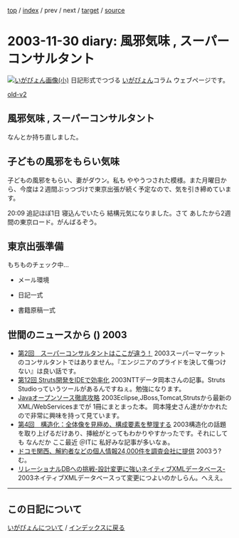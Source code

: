 [top](https://igapyon.github.io/diary/) 
 / [index](https://igapyon.github.io/diary/2003/index.html) 
 / prev 
 / next 
 / [target](https://igapyon.github.io/diary/2003/ig031130.html) 
 / [source](https://github.com/igapyon/diary/blob/gh-pages/2003/ig031130.html.src.md) 

2003-11-30 diary: 風邪気味 , スーパーコンサルタント
=====================================================================================================
[![いがぴょん画像(小)](https://igapyon.github.io/diary/images/iga200306s.jpg "いがぴょん")](https://igapyon.github.io/diary/memo/memoigapyon.html) 日記形式でつづる [いがぴょん](https://igapyon.github.io/diary/memo/memoigapyon.html)コラム ウェブページです。

[old-v2](ig031130-orig.html)

## 風邪気味 , スーパーコンサルタント

なんとか持ち直しました。


## 子どもの風邪をもらい気味

子どもの風邪をもらい、妻がダウン。私も ややうつされた模様。また月曜日から、今度は２週間ぶっつづけで東京出張が続く予定なので、気を引き締めています。

20:09 追記ほぼ1日 寝込んでいたら 結構元気になりました。さて あしたから2週間の東京ロード。がんばるぞう。

## 東京出張準備

もちものチェック中…

* メール環境
  
* 日記一式
  
* 書籍原稿一式

## 世間のニュースから () 2003

* [第2回　スーパーコンサルタントはここが違う！](http://jibun.atmarkit.co.jp/lskill01/rensai/devgenba02/devgenba01.html)  2003スーパーマーケットのコンサルタントではありません。『エンジニアのプライドを決して傷つけない』は良い話です。
* [第12回 Struts開発をIDEで効率化](http://www.atmarkit.co.jp/fjava/rensai2/jakarta12/jakarta12_01.html)  2003NTTデータ岡本さんの記事。Struts Studioっていうツールがあるんですねぇ。勉強になります。
* [Javaオープンソース徹底攻略](http://www.seshop.com/detail.asp?pid=4734)  2003Eclipse,JBoss,Tomcat,Strutsから最新のXML/WebServicesまでが 1冊にまとまった本。 岡本隆史さん達がかかれたので非常に興味を持って見ています。
* [第4回　構造化：全体像を見極め、構成要素を整理する](http://jibun.atmarkit.co.jp/lskill01/rensai/cri-think/think04.html)  2003構造化の話題を取り上げるだけあり、挿絵がとってもわかりやすかったです。それにしても なんだか ここ最近 ＠ITに 私好みな記事が多いなぁ。
* [ドコモ関西、解約者などの個人情報24,000件を調査会社に提供](http://internet.watch.impress.co.jp/cda/news/2003/11/26/1262.html)  2003う?む。
* [リレーショナルDBへの挑戦-設計変更に強いネイティブXMLデータベース-](http://www.atmarkit.co.jp/fxml/rensai2/jirei02/nxdb01.html)  2003ネイティブXMLデータベースって変更につよいのかしらん。へええ。


----------------------------------------------------------------------------------------------------

## この日記について
[いがぴょんについて](https://igapyon.github.io/diary/memo/memoigapyon.html) / [インデックスに戻る](https://igapyon.github.io/diary/idxall.html)
